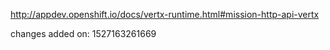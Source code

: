 http://appdev.openshift.io/docs/vertx-runtime.html#mission-http-api-vertx

 
 changes added on: 1527163261669